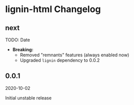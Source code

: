 # lignin-html Changelog

## next

TODO: Date

* **Breaking:**
  * Removed "remnants" features (always enabled now)
  * Upgraded `lignin` dependency to 0.0.2

## 0.0.1

2020-10-02

Initial unstable release
